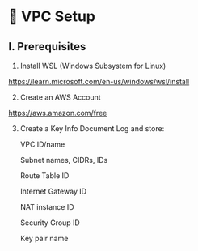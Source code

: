 # 🔧 VPC Setup

## I. Prerequisites

1. Install WSL (Windows Subsystem for Linux)

https://learn.microsoft.com/en-us/windows/wsl/install

2. Create an AWS Account 

https://aws.amazon.com/free

3. Create a Key Info Document
Log and store:

    VPC ID/name

    Subnet names, CIDRs, IDs

    Route Table ID

    Internet Gateway ID

    NAT instance ID

    Security Group ID

    Key pair name